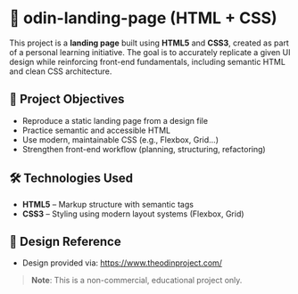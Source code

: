 # 🚀 odin-landing-page (HTML + CSS)

This project is a **landing page** built using **HTML5** and **CSS3**, created as part of a personal learning initiative. The goal is to accurately replicate a given UI design while reinforcing front-end fundamentals, including semantic HTML and clean CSS architecture.


## 📌 Project Objectives

- Reproduce a static landing page from a design file
- Practice semantic and accessible HTML
- Use modern, maintainable CSS (e.g., Flexbox, Grid...)
- Strengthen front-end workflow (planning, structuring, refactoring)


## 🛠️ Technologies Used

- **HTML5** – Markup structure with semantic tags
- **CSS3** – Styling using modern layout systems (Flexbox, Grid)


## 📐 Design Reference

- Design provided via: https://www.theodinproject.com/
> **Note**: This is a non-commercial, educational project only.